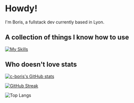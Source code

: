 # Howdy!

I'm Boris, a fullstack dev currently based in Lyon.

## A collection of things I know how to use

[![My Skills](https://skillicons.dev/icons?i=js.ruby,react,vite,nodejs,heroku,aws,mysql,postgres,rails,regex,sass,webpack,sqlite,tailwind,azure,babel,bash,vscode,figma,ps,wordpress)](https://skillicons.dev)

## Who doesn't love stats

<p align="center">

[![c-boris's GitHub stats](https://github-readme-stats.vercel.app/api?username=c-boris&hide_rank=true&theme=transparent&hide_border=true)](https://github.com/c-boris/github-readme-stats)


[![GitHub Streak](https://streak-stats.demolab.com?user=c-boris&theme=transparent&hide_border=true&mode=weekly&card_width=490&ring=EB5454&fire=EB5454&stroke=C1E38F&dates=C1E38F&currStreakNum=C1E38F&sideNums=C1E38F&sideLabels=EB5454&currStreakLabel=EB5454)](https://git.io/streak-stats)


![Top Langs](https://github-readme-stats.vercel.app/api/top-langs/?username=c-boris&layout=donut&theme=transparent&hide_border=true&hide=Dockerfile)
</p>
